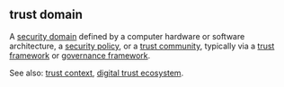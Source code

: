 ## trust domain

<p class="c8"><span>A </span><span class="c2"><a class="c3" href="#h.d7ry9j100f36">security domain</a></span><span>&nbsp;defined by a computer hardware or software architecture, a </span><span class="c2"><a class="c3" href="#h.2fcbwog0w43a">security policy</a></span><span>, or a </span><span class="c2"><a class="c3" href="#h.a9l3odcb1s29">trust community</a></span><span>, typically via a </span><span class="c2"><a class="c3" href="#h.2r5mn949idq">trust framework</a></span><span>&nbsp;or </span><span class="c2"><a class="c3" href="#h.2x05z0r097mn">governance framework</a></span><span class="c0">.</span></p><p class="c8"><span>See also: </span><span class="c2"><a class="c3" href="#h.xc1hsb1i8vdu">trust context</a></span><span>, </span><span class="c2"><a class="c3" href="#h.h47f86smlz4y">digital trust ecosystem</a></span><span class="c0">.</span></p>

